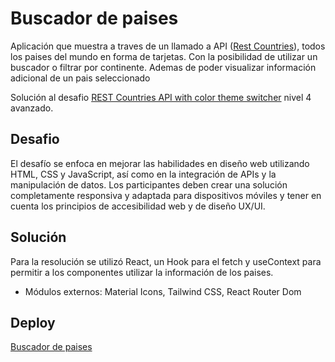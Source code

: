 # Buscador de paises

Aplicación que muestra a traves de un llamado a API ([Rest Countries](https://restcountries.com/)), todos los paises del mundo en forma de tarjetas. Con la posibilidad de utilizar un buscador o filtrar por continente. Ademas de poder visualizar información adicional de un pais seleccionado

Solución al desafio [REST Countries API with color theme switcher](https://www.frontendmentor.io/challenges/rest-countries-api-with-color-theme-switcher-5cacc469fec04111f7b848ca) nivel 4 avanzado.


## Desafio

El desafío se enfoca en mejorar las habilidades en diseño web utilizando HTML, CSS y JavaScript, así como en la integración de APIs y la manipulación de datos. Los participantes deben crear una solución completamente responsiva y adaptada para dispositivos móviles y tener en cuenta los principios de accesibilidad web y de diseño UX/UI.

## Solución

Para la resolución se utilizó React, un Hook para el fetch y useContext para permitir a los componentes utilizar la información de los paises. 
- Módulos externos: Material Icons, Tailwind CSS, React Router Dom 

## Deploy

[Buscador de paises](mellow-horse-c0aa96.netlify.app/)
